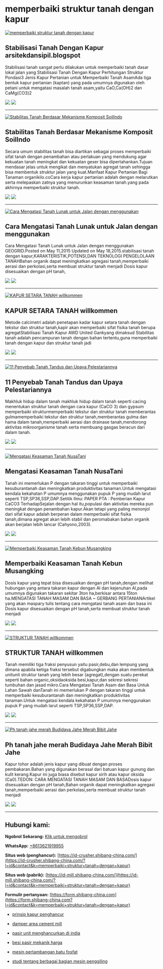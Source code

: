 # memperbaiki struktur tanah dengan kapur

<a href="https://swt.shibang-china.com/?l=id&img&k=memperbaiki+struktur+tanah+dengan+kapur" target="_blank">![memperbaiki struktur tanah dengan kapur](http://static.shibang-china.com/all-800x300/51.jpg)</a>

## Stabilisasi Tanah Dengan Kapur arsitekdansipil.blogspot
Stabilisasi tanah sangat perlu dilakukan untuk memperbaiki tanah dasar lokal jalan yang Stabilisasi Tanah Dengan Kapur Perhitungan Struktur Pondasi3 Jenis Kapur Pertanian untuk Memperbaiki Tanah AsamAda tiga bentuk kapur pertanian (kaptan) yang pada umumnya digunakan oleh petani untuk mengatasi masalah tanah asam,yaitu CaO,Ca(OH)2 dan CaMg(CO3)2


<a href="https://whatsapp.shibangsoft.com/WhatsApp.php" target="_blank" title="WhatsApp">![](http://static.shibang-china.com/icon/whatsapp.png)</a> <a href="https://swt.shibang-china.com/?l=id&icon&k=memperbaiki+struktur+tanah+dengan+kapur" target="_blank">![](http://static.shibang-china.com/icon/chat-id.png)</a>

---

<a href="https://swt.shibang-china.com/?l=id&img&k=memperbaiki+struktur+tanah+dengan+kapur" target="_blank">![Stabilitas Tanah Berdasar Mekanisme Komposit SoilIndo](http://static.shibang-china.com/all-800x300/797.jpg)</a>

## Stabilitas Tanah Berdasar Mekanisme Komposit SoilIndo
Secara umum stabilitas tanah bisa diartikan sebagai proses memperbaiki sifat tanah dengan penambahan atau perlakuan yang mendukung agar kekuatan tanah meningkat dan kekuatan geser bisa dipertahankan.Tujuan mendasar jelas untuk mengikat dan menyatukan agregat tanah sehingga bisa membentuk struktur jalan yang kuat.Manfaat Kapur Pertanian Bagi Tanaman organikilo.coCara kerja kapur pertanian adalah dengan melarutkan serta melepaskan zatnya yang menurunkan keasaman tanah.yang pada akhirnya memperbaiki struktur tanah.


<a href="https://whatsapp.shibangsoft.com/WhatsApp.php" target="_blank" title="WhatsApp">![](http://static.shibang-china.com/icon/whatsapp.png)</a> <a href="https://swt.shibang-china.com/?l=id&icon&k=memperbaiki+struktur+tanah+dengan+kapur" target="_blank">![](http://static.shibang-china.com/icon/chat-id.png)</a>

---

<a href="https://swt.shibang-china.com/?l=id&img&k=memperbaiki+struktur+tanah+dengan+kapur" target="_blank">![Cara Mengatasi Tanah Lunak untuk Jalan dengan menggunakan](http://static.shibang-china.com/all-800x300/1066.jpg)</a>

## Cara Mengatasi Tanah Lunak untuk Jalan dengan menggunakan
Cara Mengatasi Tanah Lunak untuk Jalan dengan menggunakan GEOGRID.Posted on May 11,2015 Updated on May 18,2015.stabilisasi tanah dengan kapur,KARAKTERISTIK,POTENSI,DAN TEKNOLOGI PENGELOLAAN TANAHBahan organik dapat meningkatkan agregasi tanah,memperbaiki aerasi dan perkolasi,serta membuat struktur tanah menjadi Dosis kapur disesuaikan dengan pH tanah,


<a href="https://whatsapp.shibangsoft.com/WhatsApp.php" target="_blank" title="WhatsApp">![](http://static.shibang-china.com/icon/whatsapp.png)</a> <a href="https://swt.shibang-china.com/?l=id&icon&k=memperbaiki+struktur+tanah+dengan+kapur" target="_blank">![](http://static.shibang-china.com/icon/chat-id.png)</a>

---

<a href="https://swt.shibang-china.com/?l=id&img&k=memperbaiki+struktur+tanah+dengan+kapur" target="_blank">![KAPUR SETARA TANAH willkommen](http://static.shibang-china.com/all-800x300/322.jpg)</a>

## KAPUR SETARA TANAH willkommen
Metode calcimetri adalah penetapan kadar kapur setara tanah dengan tekstur dan struktur tanah,kapir akan memperbaiki sifat fisika tanah berupa agregatStabilisasi Tanah Kapur AWD United Gankyang dimaksud Stabilitas tanah adalah pencampuran tanah dengan bahan tertentu,guna memperbaiki tanah dengan kapur dan struktur tanah jadi


<a href="https://whatsapp.shibangsoft.com/WhatsApp.php" target="_blank" title="WhatsApp">![](http://static.shibang-china.com/icon/whatsapp.png)</a> <a href="https://swt.shibang-china.com/?l=id&icon&k=memperbaiki+struktur+tanah+dengan+kapur" target="_blank">![](http://static.shibang-china.com/icon/chat-id.png)</a>

---

<a href="https://swt.shibang-china.com/?l=id&img&k=memperbaiki+struktur+tanah+dengan+kapur" target="_blank">![11 Penyebab Tanah Tandus dan Upaya Pelestariannya](http://static.shibang-china.com/all-800x300/37.jpg)</a>

## 11 Penyebab Tanah Tandus dan Upaya Pelestariannya
Makhluk hidup dalam tanah makhluk hidup dalam tanah seperti cacing menentukan struktur tanah dengan cara kapur (CaCO 3) dan gypsum memperbaiki strukturmemperbaiki tekstur dan struktur tanah memberantas gulmamemperbaiki tekstur dan struktur tanah,memberantas gulma dan hama dalam tanah,memperbaiki aerasi dan drainase tanah,mendorong aktivitas mikroorganisme tanah serta membuang gasgas beracun dari dalam tanah.


<a href="https://whatsapp.shibangsoft.com/WhatsApp.php" target="_blank" title="WhatsApp">![](http://static.shibang-china.com/icon/whatsapp.png)</a> <a href="https://swt.shibang-china.com/?l=id&icon&k=memperbaiki+struktur+tanah+dengan+kapur" target="_blank">![](http://static.shibang-china.com/icon/chat-id.png)</a>

---

<a href="https://swt.shibang-china.com/?l=id&img&k=memperbaiki+struktur+tanah+dengan+kapur" target="_blank">![Mengatasi Keasaman Tanah NusaTani](http://static.shibang-china.com/all-800x300/1050.jpg)</a>

## Mengatasi Keasaman Tanah NusaTani
Tanah ini memerlukan P dengan takaran tinggi untuk memperbaiki kesuburantanah dan meningkatkan produktivitas tanaman.Untuk mengatasi kendala kekahatan P umumnya menggunakan pupuk P yang mudah larut seperti TSP,SP36,SSP,DAP.Setitik Ilmu: PAPER PTA : Pemberian Kapur CaCO3 TerhadapSejalan dengan hal itu,populasi dan aktivitas mereka pun meningkat dengan penambahan kapur.Akan tetapi yang paling menonjol dari sifat kapur adalah berperan dalam memperbaiki sifat fisika tanah,dimana agregat akan lebih stabil dan peromabakan bahan organik akan berjalan lebih lancar (Cahyono,2003).


<a href="https://whatsapp.shibangsoft.com/WhatsApp.php" target="_blank" title="WhatsApp">![](http://static.shibang-china.com/icon/whatsapp.png)</a> <a href="https://swt.shibang-china.com/?l=id&icon&k=memperbaiki+struktur+tanah+dengan+kapur" target="_blank">![](http://static.shibang-china.com/icon/chat-id.png)</a>

---

<a href="https://swt.shibang-china.com/?l=id&img&k=memperbaiki+struktur+tanah+dengan+kapur" target="_blank">![Memperbaiki Keasaman Tanah Kebun Musangking](http://static.shibang-china.com/all-800x300/1402.jpg)</a>

## Memperbaiki Keasaman Tanah Kebun Musangking
Dosis kapur yang tepat bisa disesuaikan dengan pH tanah,dengan melihat hubungan yang antara takaran kapur dengan Al dan kejenuhan Al,pada umumnya digunakan takaran sekitar 3ton ha,berkisar antara 15ton ha.MENGATASI TANAH MASAM DAN BASA ~ GERBANG PERTANIANArtikel yang akan maspary tulis tentang cara mengatasi tanah asam dan basa ini Dosis kapur disesuaikan dengan pH tanah,serta membuat struktur tanah menjadi


<a href="https://whatsapp.shibangsoft.com/WhatsApp.php" target="_blank" title="WhatsApp">![](http://static.shibang-china.com/icon/whatsapp.png)</a> <a href="https://swt.shibang-china.com/?l=id&icon&k=memperbaiki+struktur+tanah+dengan+kapur" target="_blank">![](http://static.shibang-china.com/icon/chat-id.png)</a>

---

<a href="https://swt.shibang-china.com/?l=id&img&k=memperbaiki+struktur+tanah+dengan+kapur" target="_blank">![STRUKTUR TANAH willkommen](http://static.shibang-china.com/all-800x300/468.jpg)</a>

## STRUKTUR TANAH willkommen
Tanah memiliki tiga fraksi penyusun yaitu pasir,debu,dan lempung yang dimana apabila ketiga fraksi tersebut digabungkan maka akan membentuk unitunit struktur tanah yang lebih besar (agregat),dengan suatu perekat seperti bahan organic,oksidaoksida besi,kapur,dan sekresi sekresi tumbuhan dan jasad mikro.Cara Mengatasi Tanah Asam dan Basa Untuk Lahan Sawah danTanah ini memerlukan P dengan takaran tinggi untuk memperbaiki kesuburantanah dan meningkatkan produktivitas tanaman.Untuk mengatasi kendala kekahatan P umumnya menggunakan pupuk P yang mudah larut seperti TSP,SP36,SSP,DAP.


<a href="https://whatsapp.shibangsoft.com/WhatsApp.php" target="_blank" title="WhatsApp">![](http://static.shibang-china.com/icon/whatsapp.png)</a> <a href="https://swt.shibang-china.com/?l=id&icon&k=memperbaiki+struktur+tanah+dengan+kapur" target="_blank">![](http://static.shibang-china.com/icon/chat-id.png)</a>

---

<a href="https://swt.shibang-china.com/?l=id&img&k=memperbaiki+struktur+tanah+dengan+kapur" target="_blank">![Ph tanah jahe merah Budidaya Jahe Merah Bibit Jahe](http://static.shibang-china.com/all-800x300/223.jpg)</a>

## Ph tanah jahe merah Budidaya Jahe Merah Bibit Jahe
Kapur tohor adalah jenis kapur yang dibuat dengan proses pembakaran.Bahan yang digunakan berasal dari batuan kapur gunung dan kulit kerang.Kapur ini juga biasa disebut kapur sirih atau kapur oksida (Ca0).TEDON: CARA MENGATASI TANAH MASAM DAN BASADosis kapur disesuaikan dengan pH tanah,Bahan organik dapat meningkatkan agregasi tanah,memperbaiki aerasi dan perkolasi,serta membuat struktur tanah menjadi


<a href="https://whatsapp.shibangsoft.com/WhatsApp.php" target="_blank" title="WhatsApp">![](http://static.shibang-china.com/icon/whatsapp.png)</a> <a href="https://swt.shibang-china.com/?l=id&icon&k=memperbaiki+struktur+tanah+dengan+kapur" target="_blank">![](http://static.shibang-china.com/icon/chat-id.png)</a>

---
## Hubungi kami:

**Ngobrol Sekarang:** [Klik untuk mengobrol](https://swt.shibang-china.com?l=id&contact&k=memperbaiki+struktur+tanah+dengan+kapur)

**WhatsApp:**  [+8613621919955](https://whatsapp.shibangsoft.com/WhatsApp.php)

**Situs web (penghancur):** [https://id-crusher.shibang-china.com/](https://id-crusher.shibang-china.com/?l=id&contact&k=memperbaiki+struktur+tanah+dengan+kapur)

**Situs web (pabrik):** [https://id-mill.shibang-china.com/](https://id-mill.shibang-china.com/?l=id&contact&k=memperbaiki+struktur+tanah+dengan+kapur)

**Formulir pertanyaan:** [https://form.shibang-china.com](https://form.shibang-china.com?l=id&contact&k=memperbaiki+struktur+tanah+dengan+kapur)

* [prinsip kapur penghancur](../40/prinsip%20kapur%20penghancur.md)

* [damper area cement mill](../37/damper%20area%20cement%20mill.md)

* [pasir unit menghancurkan di india](../40/pasir%20unit%20menghancurkan%20di%20india.md)

* [besi pasir mekanik harga](../31/besi%20pasir%20mekanik%20harga.md)

* [mesin pertambangan batu fosfat](../38/mesin%20pertambangan%20batu%20fosfat.md)

* [studi tentang berbagai bagian mesin penggiling](../35/studi%20tentang%20berbagai%20bagian%20mesin%20penggiling.md)